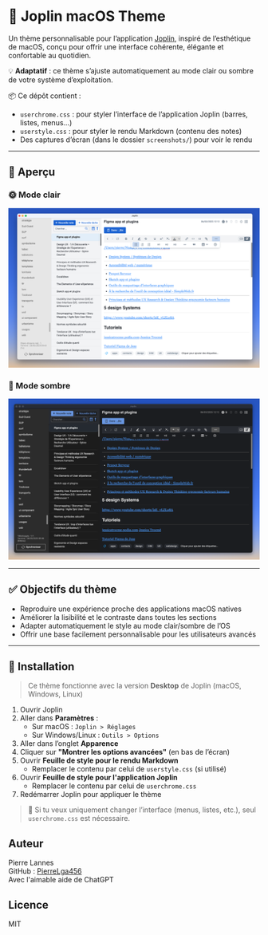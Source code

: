 # 🎨 Joplin macOS Theme

Un thème personnalisable pour l’application [Joplin](https://joplinapp.org), inspiré de l’esthétique de macOS, conçu pour offrir une interface cohérente, élégante et confortable au quotidien.

💡 **Adaptatif** : ce thème s’ajuste automatiquement au mode clair ou sombre de votre système d’exploitation.

📦 Ce dépôt contient :
- `userchrome.css` : pour styler l’interface de l’application Joplin (barres, listes, menus…)
- `userstyle.css` : pour styler le rendu Markdown (contenu des notes)
- Des captures d’écran (dans le dossier `screenshots/`) pour voir le rendu

---

## 📸 Aperçu

### 🌞 Mode clair
![Mode clair](screenshots/light-mode.png)

### 🌙 Mode sombre
![Mode sombre](screenshots/dark-mode.png)

---

## ✅ Objectifs du thème

- Reproduire une expérience proche des applications macOS natives
- Améliorer la lisibilité et le contraste dans toutes les sections
- Adapter automatiquement le style au mode clair/sombre de l’OS
- Offrir une base facilement personnalisable pour les utilisateurs avancés

---

## 🚀 Installation

> Ce thème fonctionne avec la version **Desktop** de Joplin (macOS, Windows, Linux)

1. Ouvrir Joplin
2. Aller dans **Paramètres** :
   - Sur macOS : `Joplin > Réglages`
   - Sur Windows/Linux : `Outils > Options`
3. Aller dans l’onglet **Apparence**
4. Cliquer sur **"Montrer les options avancées"** (en bas de l’écran)
5. Ouvrir **Feuille de style pour le rendu Markdown**
   - Remplacer le contenu par celui de `userstyle.css` (si utilisé)
6. Ouvrir **Feuille de style pour l'application Joplin**
   - Remplacer le contenu par celui de `userchrome.css`
7. Redémarrer Joplin pour appliquer le thème

> 📝 Si tu veux uniquement changer l’interface (menus, listes, etc.), seul `userchrome.css` est nécessaire.


## Auteur

Pierre Lannes  
GitHub : [PierreLga456](https://github.com/PierreLga456)  
Avec l'aimable aide de ChatGPT

## Licence

MIT
